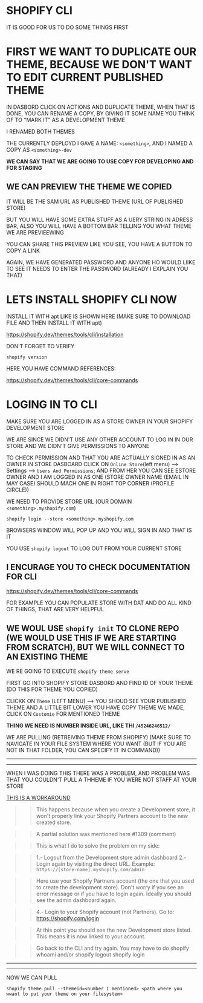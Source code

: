 # SHOPIFY CLI

IT IS GOOD FOR US TO DO SOME THINGS FIRST

# FIRST WE WANT TO DUPLICATE OUR THEME, BECAUSE WE DON'T WANT TO EDIT CURRENT PUBLISHED THEME

IN DASBORD CLICK ON ACTIONS AND DUPLICATE THEME, WHEN THAT IS DONE, YOU CAN RENAME A COPY, BY GIVING IT SOME NAME YOU THINK OF TO "MARK IT" AS A DEVELOPMENT THEME

I RENAMED BOTH THEMES

THE CURRENTLY DEPLOYD I GAVE A NAME: `<something>`, AND I NAMED A COPY AS `<something>-dev`

**WE CAN SAY THAT WE ARE GOING TO USE COPY FOR DEVELOPING AND FOR STAGING**

## WE CAN PREVIEW THE THEME WE COPIED

IT WILL BE THE SAM URL AS PUBLISHED THEME (URL OF PUBLISHED STORE)

BUT YOU WILL HAVE SOME EXTRA STUFF AS A UERY STRING IN ADRESS BAR, ALSO YOU WILL HAVE A BOTTOM BAR TELLING YOU WHAT THEME WE ARE PREVIEEWING

YOU CAN SHARE THIS PREVIEW LIKE YOU SEE, YOU HAVE A BUTTON TO COPY A LINK

AGAIN, WE HAVE GENERATED PASSWORD AND ANYONE HO WOULD LIIKE TO SEE IT NEEDS TO ENTER THE PASSWORD (ALREADY I EXPLAIN YOU THAT)

# LETS INSTALL SHOPIFY CLI NOW

INSTALL IT WITH apt LIKE IS SHOWN HERE (MAKE SURE TO DOWNLOAD FILE AND THEN INSTALL IT WITH apt)

<https://shopify.dev/themes/tools/cli/installation>

DON'T FORGET TO VERIFY

```
shopify version
```

HERE YOU HAVE COMMAND REFERENCES:

<https://shopify.dev/themes/tools/cli/core-commands>

# LOGING IN TO CLI

MAKE SURE YOU ARE LOGGED IN AS A STORE OWNER IN YOUR SHOPIFY DEVELOPMENT STORE

WE ARE SINCE WE DIDN'T USE ANY OTHER ACCOUNT TO LOG IN IN OUR STORE AND WE DIDN'T GIVE PERMISSIONS TO ANYONE

TO CHECK PERMISSION AND THAT YOU ARE ACTUALLY SIGNED IN AS AN OWNER IN STORE DASBOARD CLICK ON `Online Store`(left menu) --> Settings --> `Users And Permissions`; AND FROM HER YOU CAN SEE ESTORE OWNER AND I AM LOGGED IN AS ONE (STORE OWNER NAME (EMAIL IN MAY CASE) SHOULD MACH ONE IN RIGHT TOP CORNER (PROFILE CIRCLE))

WE NEED TO PROVIDE STORE URL (OUR DOMAIN `<something>.myshopify.com`)

```
shopify login --store <something>.myshopify.com 
```

BROWSERS WINDOW WILL POP UP AND YOU WILL SIGN IN AND THAT IS IT

YOU USE `shopify logout` TO LOG OUT FROM YOUR CURRENT STORE

## I ENCURAGE YOU TO CHECK DOCUMENTATION FOR CLI

<https://shopify.dev/themes/tools/cli/core-commands>

FOR EXAMPLE YOU CAN POPULATE STORE WITH DAT AND DO ALL KIND OF THINGS, THAT ARE VERY HELPFUL

## WE WOUL USE `shopify init` TO CLONE REPO (WE WOULD USE THIS IF WE ARE STARTING FROM SCRATCH), BUT WE WILL CONNECT TO AN EXISTING THEME

WE RE GOING TO EXECUTE `shopify theme serve`

FIRST GO INTO SHOPIFY STORE DASBORD AND FIND ID OF YOUR THEME (DO THIS FOR THEME YOU COPIED)

CLICKK ON `Theme` (LEFT MENU) --> YOU SHOUD SEE YOUR PUBLISHED THEME AND A LITTLE BIT LOWER YOU HAVE COPY THEME WE MADE, CLICK ON `Customie` FOR MENTIONED THEME

**THING WE NEED IS NUMBER INSIDE URL, LIKE THI `/45246246512/`**

WE ARE PULLING (RETREIVING THEME FROM SHOPIFY) (MAKE SURE TO NAVIGATE IN YOUR FILE SYSTEM WHERE YOU WANT (BUT IF YOU ARE NOT IN THAT FOLDER, YOU CAN SPECIFY IT IN COMMAND))

***
***

WHEN I WAS DOING THIS THERE WAS A PROBLEM, AND PROBLEM WAS THAT YOU COULDN'T PULL A THHEME IF YOU WERE NOT STAFF AT YOUR STORE

[THIS IS A WORKAROUND](https://github.com/Shopify/shopify-cli/issues/1361#issuecomment-879426041)

>> This happens because when you create a Development store, it won't properly link your Shopify Partners account to the new created store.

>> A partial solution was mentioned here #1309 (comment)

>> This is what I do to solve the problem on my side:

>> 1.- Logout from the Development store admin dashboard
>> 2.- Login again by visiting the direct URL. Example: `https://[store-name].myshopify.com/admin`

>> Here use your Shopify Partners account (the one that you used to create the development store). Don't worry if you see an error message or if you have to login again. Ideally you should see the admin dashboard again.

>> 4.- Login to your Shopify account (not Partners). Go to: https://shopify.com/login

>> At this point you should see the new Development store listed. This means it is now linked to your account.

>> Go back to the CLI and try again. You may have to do shopify whoami and/or shopify logout shopify login

***
***

NOW WE CAN PULL

```
shopify theme pull --themeid=<number I mentioned> <path where you wwant to put your theme on your filesystem>
```
